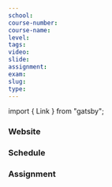 ```yaml
---
school:
course-number:
course-name:
level:
tags:
video:
slide:
assignment:
exam:
slug:
type:
---
```


import { Link } from "gatsby";

### Website

### Schedule

### Assignment
